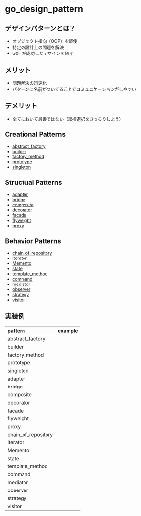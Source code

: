 # go_design_pattern

## デザインパターンとは？

* オブジェクト指向（OOP）を駆使
* 特定の設計上の問題を解決
* GoF が成功したデザインを紹介

## メリット

* 問題解決の迅速化
* パターンに名前がついてることでコミュニケーションがしやすい

## デメリット

* 全てにおいて最善ではない（取捨選択をきっちりしよう）


## Creational Patterns
- [abstract_factory](./abstract_factory)
- [builder](./builder)
- [factory_method](./factory_method)
- [prototype](./prototype)
- [singleton](./singleton)

## Structual Patterns
- [adapter](./adapter)
- [bridge](./bridge)
- [composite](./composite)
- [decorator](./decorator)
- [facade](./facade)
- [flyweight](./flyweight)
- [proxy](./proxy)

## Behavior Patterns
- [chain_of_repository](./chain_of_repository)
- [iterator](./iterator)
- [Memento](./memento)
- [state](./state)
- [template_method](./template_method)
- [command](./command)
- [mediator](./mediator)
- [observer](./observer)
- [strategy](./strategy)
- [visitor](./visitor)

## 実装例
|pattern|example|
|:---|:---|
|abstract_factory||
|builder||
|factory_method||
|prototype||
|singleton||
|adapter||
|bridge||
|composite||
|decorator||
|facade||
|flyweight||
|proxy||
|chain_of_repository||
|iterator||
|Memento||
|state||
|template_method||
|command||
|mediator||
|observer||
|strategy||
|visitor||
